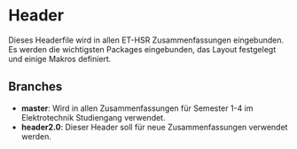# Header

Dieses Headerfile wird in allen ET-HSR Zusammenfassungen eingebunden. Es werden die wichtigsten Packages eingebunden, 
das Layout festgelegt und einige Makros definiert.

## Branches
* **master**: Wird in allen Zusammenfassungen für Semester 1-4 im Elektrotechnik Studiengang verwendet.
* **header2.0**: Dieser Header soll für neue Zusammenfassungen verwendet werden.
